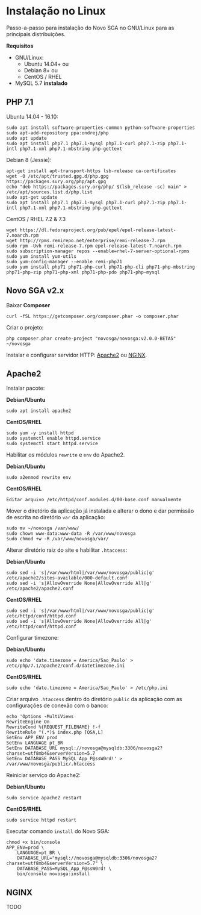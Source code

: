 # Instalação no Linux

Passo-a-passo para instalação do Novo SGA no GNU/Linux para as principais distribuições.

**Requisitos**

- GNU/Linux:
    - Ubuntu 14.04+ ou
    - Debian 8+ ou
    - CentOS / RHEL
- MySQL 5.7 **instalado**

## PHP 7.1

Ubuntu 14.04 - 16.10:

    sudo apt install software-properties-common python-software-properties
    sudo apt-add-repository ppa:ondrej/php
    sudo apt update
    sudo apt install php7.1 php7.1-mysql php7.1-curl php7.1-zip php7.1-intl php7.1-xml php7.1-mbstring php-gettext

Debian 8 (Jessie):

    apt-get install apt-transport-https lsb-release ca-certificates
    wget -O /etc/apt/trusted.gpg.d/php.gpg https://packages.sury.org/php/apt.gpg
    echo "deb https://packages.sury.org/php/ $(lsb_release -sc) main" > /etc/apt/sources.list.d/php.list
    sudo apt-get update
    sudo apt install php7.1 php7.1-mysql php7.1-curl php7.1-zip php7.1-intl php7.1-xml php7.1-mbstring php-gettext

CentOS / RHEL 7.2 & 7.3

    wget https://dl.fedoraproject.org/pub/epel/epel-release-latest-7.noarch.rpm
    wget http://rpms.remirepo.net/enterprise/remi-release-7.rpm
    sudo rpm -Uvh remi-release-7.rpm epel-release-latest-7.noarch.rpm
    sudo subscription-manager repos --enable=rhel-7-server-optional-rpms
    sudo yum install yum-utils
    sudo yum-config-manager --enable remi-php71
    sudo yum install php71 php71-php-curl php71-php-cli php71-php-mbstring php71-php-zip php71-php-xml php71-php-pdo php71-php-mysql


## Novo SGA v2.x

Baixar **Composer**

    curl -fSL https://getcomposer.org/composer.phar -o composer.phar

Criar o projeto:

    php composer.phar create-project "novosga/novosga:v2.0.0-BETA5" ~/novosga

Instalar e configurar servidor HTTP: [Apache2](install-linux.md#Apache2) ou [NGINX](install-linux.md#NGINX).

## Apache2

Instalar pacote:

**Debian/Ubuntu**

    sudo apt install apache2

**CentOS/RHEL**

    sudo yum -y install httpd
    sudo systemctl enable httpd.service
    sudo systemctl start httpd.service

Habilitar os módulos `rewrite` e `env` do Apache2.

**Debian/Ubuntu**

    sudo a2enmod rewrite env

**CentOS/RHEL**

    Editar arquivo /etc/httpd/conf.modules.d/00-base.conf manualmente

Mover o diretório da aplicação já instalada e alterar o dono e dar permissão de escrita no diretório `var` da aplicação:

    sudo mv ~/novosga /var/www/
    sudo chown www-data:www-data -R /var/www/novosga
    sudo chmod +w -R /var/www/novosga/var/

Alterar diretório raiz do site e habilitar `.htaccess`:

**Debian/Ubuntu**

    sudo sed -i 's|/var/www/html|/var/www/novosga/public|g' /etc/apache2/sites-available/000-default.conf
    sudo sed -i 's|AllowOverride None|AllowOverride All|g' /etc/apache2/apache2.conf

**CentOS/RHEL**

    sudo sed -i 's|/var/www/html|/var/www/novosga/public|g' /etc/httpd/conf/httpd.conf
    sudo sed -i 's|AllowOverride None|AllowOverride All|g' /etc/httpd/conf/httpd.conf

Configurar timezone:

**Debian/Ubuntu**

    sudo echo 'date.timezone = America/Sao_Paulo' > /etc/php/7.1/apache2/conf.d/datetimezone.ini

**CentOS/RHEL**

    sudo echo 'date.timezone = America/Sao_Paulo' > /etc/php.ini

Criar arquivo `.htaccess` dentro do diretório `public` da aplicação com as configurações de conexão com o banco:

    echo 'Options -MultiViews
    RewriteEngine On
    RewriteCond %{REQUEST_FILENAME} !-f
    RewriteRule ^(.*)$ index.php [QSA,L]
    SetEnv APP_ENV prod
    SetEnv LANGUAGE pt_BR
    SetEnv DATABASE_URL mysql://novosga@mysqldb:3306/novosga2?charset=utf8mb4&serverVersion=5.7
    SetEnv DATABASE_PASS MySQL_App_P@ssW0rd!' > /var/www/novosga/public/.htaccess

Reiniciar serviço do Apache2:

**Debian/Ubuntu**

    sudo service apache2 restart

**CentOS/RHEL**

    sudo service httpd restart

Executar comando `install` do Novo SGA:

    chmod +x bin/console
    APP_ENV=prod \
        LANGUAGE=pt_BR \
        DATABASE_URL="mysql://novosga@mysqldb:3306/novosga2?charset=utf8mb4&serverVersion=5.7" \
        DATABASE_PASS=MySQL_App_P@ssW0rd! \
        bin/console novosga:install

## NGINX

TODO
